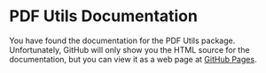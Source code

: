 # PDF Utils Documentation

You have found the documentation for the PDF Utils package. 
Unfortunately, GitHub will only show you the HTML source for 
the documentation, but you can view it as a web page at
[GitHub Pages](https://gismaps.github.io/PDF_Utils/pdf_utils/).
